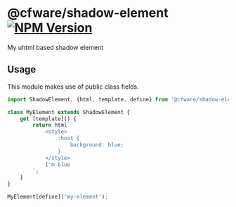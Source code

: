 # @cfware/shadow-element [![NPM Version][npm-image]][npm-url]

My uhtml based shadow element

## Usage

This module makes use of public class fields.

```js
import ShadowElement, {html, template, define} from '@cfware/shadow-element';

class MyElement extends ShadowElement {
	get [template]() {
		return html`
			<style>
				:host {
					background: blue;
				}
			</style>
			I'm blue
		`;
	}
}

MyElement[define]('my-element');
```


[npm-image]: https://img.shields.io/npm/v/@cfware/shadow-element.svg
[npm-url]: https://npmjs.org/package/@cfware/shadow-element
